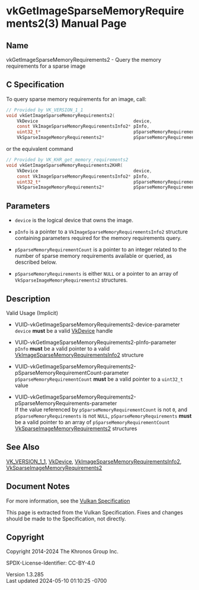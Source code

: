 # vkGetImageSparseMemoryRequirements2(3) Manual Page

## Name

vkGetImageSparseMemoryRequirements2 - Query the memory requirements for
a sparse image



## <a href="#_c_specification" class="anchor"></a>C Specification

To query sparse memory requirements for an image, call:

``` c
// Provided by VK_VERSION_1_1
void vkGetImageSparseMemoryRequirements2(
    VkDevice                                    device,
    const VkImageSparseMemoryRequirementsInfo2* pInfo,
    uint32_t*                                   pSparseMemoryRequirementCount,
    VkSparseImageMemoryRequirements2*           pSparseMemoryRequirements);
```

or the equivalent command

``` c
// Provided by VK_KHR_get_memory_requirements2
void vkGetImageSparseMemoryRequirements2KHR(
    VkDevice                                    device,
    const VkImageSparseMemoryRequirementsInfo2* pInfo,
    uint32_t*                                   pSparseMemoryRequirementCount,
    VkSparseImageMemoryRequirements2*           pSparseMemoryRequirements);
```

## <a href="#_parameters" class="anchor"></a>Parameters

- `device` is the logical device that owns the image.

- `pInfo` is a pointer to a `VkImageSparseMemoryRequirementsInfo2`
  structure containing parameters required for the memory requirements
  query.

- `pSparseMemoryRequirementCount` is a pointer to an integer related to
  the number of sparse memory requirements available or queried, as
  described below.

- `pSparseMemoryRequirements` is either `NULL` or a pointer to an array
  of `VkSparseImageMemoryRequirements2` structures.

## <a href="#_description" class="anchor"></a>Description

Valid Usage (Implicit)

- <a href="#VUID-vkGetImageSparseMemoryRequirements2-device-parameter"
  id="VUID-vkGetImageSparseMemoryRequirements2-device-parameter"></a>
  VUID-vkGetImageSparseMemoryRequirements2-device-parameter  
  `device` **must** be a valid [VkDevice](https://registry.khronos.org/vulkan/specs/1.3-extensions/man/html/VkDevice.html) handle

- <a href="#VUID-vkGetImageSparseMemoryRequirements2-pInfo-parameter"
  id="VUID-vkGetImageSparseMemoryRequirements2-pInfo-parameter"></a>
  VUID-vkGetImageSparseMemoryRequirements2-pInfo-parameter  
  `pInfo` **must** be a valid pointer to a valid
  [VkImageSparseMemoryRequirementsInfo2](https://registry.khronos.org/vulkan/specs/1.3-extensions/man/html/VkImageSparseMemoryRequirementsInfo2.html)
  structure

- <a
  href="#VUID-vkGetImageSparseMemoryRequirements2-pSparseMemoryRequirementCount-parameter"
  id="VUID-vkGetImageSparseMemoryRequirements2-pSparseMemoryRequirementCount-parameter"></a>
  VUID-vkGetImageSparseMemoryRequirements2-pSparseMemoryRequirementCount-parameter  
  `pSparseMemoryRequirementCount` **must** be a valid pointer to a
  `uint32_t` value

- <a
  href="#VUID-vkGetImageSparseMemoryRequirements2-pSparseMemoryRequirements-parameter"
  id="VUID-vkGetImageSparseMemoryRequirements2-pSparseMemoryRequirements-parameter"></a>
  VUID-vkGetImageSparseMemoryRequirements2-pSparseMemoryRequirements-parameter  
  If the value referenced by `pSparseMemoryRequirementCount` is not `0`,
  and `pSparseMemoryRequirements` is not `NULL`,
  `pSparseMemoryRequirements` **must** be a valid pointer to an array of
  `pSparseMemoryRequirementCount`
  [VkSparseImageMemoryRequirements2](https://registry.khronos.org/vulkan/specs/1.3-extensions/man/html/VkSparseImageMemoryRequirements2.html)
  structures

## <a href="#_see_also" class="anchor"></a>See Also

[VK_VERSION_1_1](https://registry.khronos.org/vulkan/specs/1.3-extensions/man/html/VK_VERSION_1_1.html), [VkDevice](https://registry.khronos.org/vulkan/specs/1.3-extensions/man/html/VkDevice.html),
[VkImageSparseMemoryRequirementsInfo2](https://registry.khronos.org/vulkan/specs/1.3-extensions/man/html/VkImageSparseMemoryRequirementsInfo2.html),
[VkSparseImageMemoryRequirements2](https://registry.khronos.org/vulkan/specs/1.3-extensions/man/html/VkSparseImageMemoryRequirements2.html)

## <a href="#_document_notes" class="anchor"></a>Document Notes

For more information, see the <a
href="https://registry.khronos.org/vulkan/specs/1.3-extensions/html/vkspec.html#vkGetImageSparseMemoryRequirements2"
target="_blank" rel="noopener">Vulkan Specification</a>

This page is extracted from the Vulkan Specification. Fixes and changes
should be made to the Specification, not directly.

## <a href="#_copyright" class="anchor"></a>Copyright

Copyright 2014-2024 The Khronos Group Inc.

SPDX-License-Identifier: CC-BY-4.0

Version 1.3.285  
Last updated 2024-05-10 01:10:25 -0700
